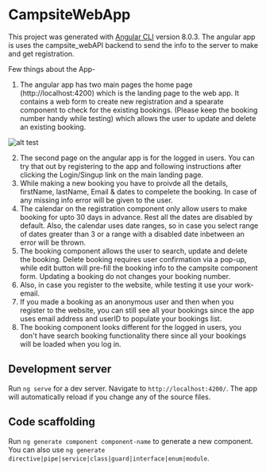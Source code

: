 # CampsiteWebApp

This project was generated with [Angular CLI](https://github.com/angular/angular-cli) version 8.0.3.
The angular app is uses the campsite_webAPI backend to send the info to the server to make and get registration.

Few things about the App- 
1. The angular app has two main pages the home page (http://localhost:4200) which is the landing page to the web app. It contains a web form to create new registration and a spearate component to check for the existing bookings. (Please keep the booking number handy while testing) which allows the user to update and delete an existing booking.

![alt test](screenshots/WebAppHomePage)

2. The second page on the angular app is for the logged in users. You can try that out by registering to the app and following instructions after clicking the Login/Singup link on the main landing page.
3. While making a new booking you have to proivde all the details, firstName, lastName, Email & dates to compelete the booking. In case of any missing info error will be given to the user.
4. The calendar on the registration component only allow users to make booking for upto 30 days in advance. Rest all the dates are disabled by default. Also, the calendar uses date ranges, so in case you select range of dates greater than 3 or a range with a disabled date inbetween an error will be thrown.
5. The booking component allows the user to search, update and delete the booking. Delete booking requires user confirmation via a pop-up, while edit button will pre-fill the booking info to the campsite component form. Updating a booking do not changes your booking number.
6. Also, in case you register to the website, while testing it use your work-email. 
7. If you made a booking as an anonymous user and then when you register to the website, you can still see all your bookings since the app uses email address and userID to populate your bookings list. 
8. The booking component looks different for the logged in users, you don't have search booking functionality there since all your bookings will be loaded when you log in.

## Development server

Run `ng serve` for a dev server. Navigate to `http://localhost:4200/`. The app will automatically reload if you change any of the source files.

## Code scaffolding

Run `ng generate component component-name` to generate a new component. You can also use `ng generate directive|pipe|service|class|guard|interface|enum|module`.
